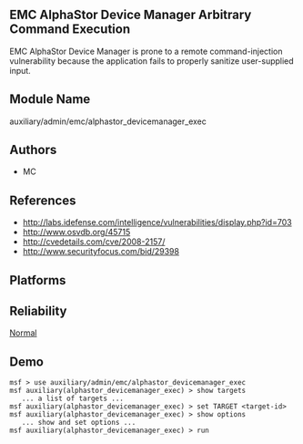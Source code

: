 ## EMC AlphaStor Device Manager Arbitrary Command Execution

EMC AlphaStor Device Manager is prone to a remote 
command-injection vulnerability because the application 
fails to properly sanitize user-supplied input.


## Module Name
auxiliary/admin/emc/alphastor_devicemanager_exec

## Authors
* MC


## References
* http://labs.idefense.com/intelligence/vulnerabilities/display.php?id=703
* http://www.osvdb.org/45715
* http://cvedetails.com/cve/2008-2157/
* http://www.securityfocus.com/bid/29398




## Platforms


## Reliability
[Normal](https://github.com/rapid7/metasploit-framework/wiki/Exploit-Ranking)

## Demo

```
msf > use auxiliary/admin/emc/alphastor_devicemanager_exec
msf auxiliary(alphastor_devicemanager_exec) > show targets
   ... a list of targets ...
msf auxiliary(alphastor_devicemanager_exec) > set TARGET <target-id>
msf auxiliary(alphastor_devicemanager_exec) > show options
   ... show and set options ...
msf auxiliary(alphastor_devicemanager_exec) > run
```
    
    
